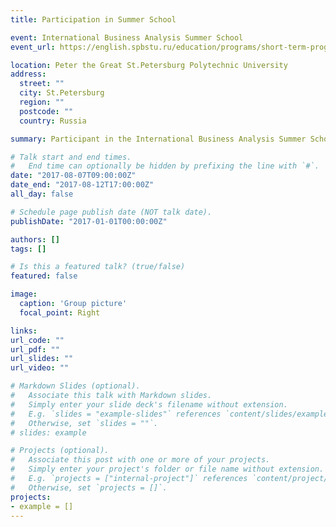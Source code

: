 ```yaml
---
title: Participation in Summer School

event: International Business Analysis Summer School 
event_url: https://english.spbstu.ru/education/programs/short-term-programs/summer-school/business-management/international-business-analysis/

location: Peter the Great St.Petersburg Polytechnic University
address:
  street: ""
  city: St.Petersburg
  region: ""
  postcode: ""
  country: Russia

summary: Participant in the International Business Analysis Summer School

# Talk start and end times.
#   End time can optionally be hidden by prefixing the line with `#`.
date: "2017-08-07T09:00:00Z"
date_end: "2017-08-12T17:00:00Z"
all_day: false

# Schedule page publish date (NOT talk date).
publishDate: "2017-01-01T00:00:00Z"

authors: []
tags: []

# Is this a featured talk? (true/false)
featured: false

image:
  caption: 'Group picture'
  focal_point: Right

links:
url_code: ""
url_pdf: ""
url_slides: ""
url_video: ""

# Markdown Slides (optional).
#   Associate this talk with Markdown slides.
#   Simply enter your slide deck's filename without extension.
#   E.g. `slides = "example-slides"` references `content/slides/example-slides.md`.
#   Otherwise, set `slides = ""`.
# slides: example

# Projects (optional).
#   Associate this post with one or more of your projects.
#   Simply enter your project's folder or file name without extension.
#   E.g. `projects = ["internal-project"]` references `content/project/deep-learning/index.md`.
#   Otherwise, set `projects = []`.
projects:
- example = []
---
```

